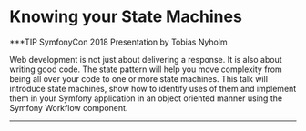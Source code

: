 # Knowing your State Machines

***TIP
SymfonyCon 2018 Presentation by Tobias Nyholm

Web development is not just about delivering a response. It is also about writing good code. The state pattern will help you move complexity from being all over your code to one or more state machines. This talk will introduce state machines, show how to identify uses of them and implement them in your Symfony application in an object oriented manner using the Symfony Workflow component. 
***